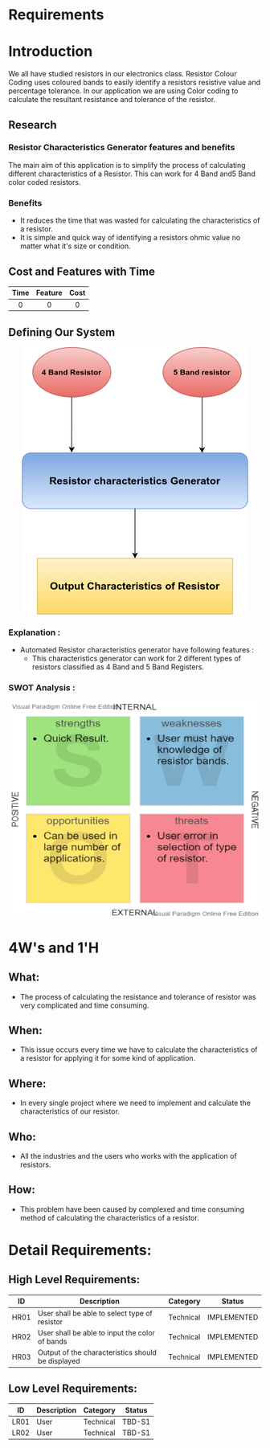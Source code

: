 

# Requirements
# Introduction
We all have studied resistors in our electronics class. Resistor Colour Coding uses coloured bands to easily identify a resistors resistive value and percentage tolerance. In our application we are using Color coding to calculate the resultant resistance and tolerance of the resistor.

## Research

### Resistor Characteristics Generator features and benefits
The main aim of this application is to simplify the process of calculating different characteristics of a Resistor. This can work for 4 Band and5 Band color coded resistors.




### Benefits
- It reduces the time that was wasted for calculating the characteristics of a resistor. 
- It is simple and quick way of identifying a resistors ohmic value no matter what it's size or condition.
## Cost and Features with Time
| Time |  Feature| Cost 
|:--------:|:-------------:|:-------------:|
| 0 | 0 | 0

## Defining Our System

<p align="center">
  <img width="450" height="532" src="https://github.com/Ayush1146/Mini_Project/blob/071bdcd1d01dc901d48d5a2986d40b5802180257/1_Requirements/Untitled%20Diagram.png">
</p>

### Explanation :
* Automated Resistor characteristics generator have following features :
	* This characteristics generator can work for 2 different types of resistors classified as 4 Band and 5 Band Registers.

### SWOT Analysis :
<p align="center">
  <img width="572" height="432" src="https://github.com/Ayush1146/Mini_Project/blob/583d4705de81ab10c86ec5e47bb92ed1a04fd025/1_Requirements/SWOT%20ANALYSIS.jpg.png">
</p>

# 4W's and 1'H

## What: 
* The process of calculating the resistance and tolerance of resistor was very complicated and time consuming.
## When:
* This issue occurs every time we have to calculate the characteristics of a resistor for applying it for some kind of application.
## Where:
* In every single project where we need to implement and calculate the characteristics of our resistor.
## Who:
* All the industries and the users who works with the application of resistors.

## How:
* This problem have been caused by complexed and time consuming method of calculating the characteristics of a resistor.

# Detail Requirements:

## High Level Requirements:
| ID | Description | Category | Status | 
| ----- | ----- | ------- | ---------|
| HR01 | User shall be able to select type of resistor | Technical | IMPLEMENTED | 
| HR02 | User shall be able to input the color of bands  | Technical | IMPLEMENTED |
| HR03 | Output of the characteristics should be displayed   | Technical | IMPLEMENTED|
## Low Level Requirements:
| ID | Description | Category | Status | 
| ----- | ----- | ------- | ---------|
| LR01 | User| Technical | TBD-S1 | 
| LR02 | User | Technical | TBD-S1 |
